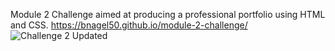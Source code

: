 Module 2 Challenge aimed at producing a professional portfolio using HTML and CSS.
https://bnagel50.github.io/module-2-challenge/
![Challenge 2 Updated](https://user-images.githubusercontent.com/103770530/169570134-ab429a26-e630-4efc-83f9-0bf62e517514.png)
